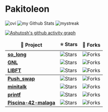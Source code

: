 # Pakitoleon

<img align="center" src="https://github-readme-stats.vercel.app/api/top-langs?username=Pakitoleon&show_icons=true&locale=en&layout=compact&theme=chartreuse-dark" alt="ovi" />

<img align="center" src="https://github-readme-stats.vercel.app/api?username=Pakitoleon&include_all_commits=true&count_private=true&show_icons=true&line_height=20&title_color=2B5BBD&icon_color=1124BB&text_color=A1A1A1&bg_color=0,000000,130F40" alt="my Github Stats"/>

<img align="center" src="https://github-readme-streak-stats.herokuapp.com/?user=Pakitoleon&theme=tokyonight" alt="mystreak"/>
<br/>



<table>
  <thead align="center">
    <tr border: none;>
      <td><b>📘 Project</b></td>
      <td><b>⭐ Stars</b></td>
      <td><b>🤝 Forks</b></td>
    </tr>
  </thead>
  <tbody>
    <tr>
      <td><a href="https://github.com/Pakitoleon/so_long"><b>so_long</b></a></td>
      <td><img alt="Stars" src="https://img.shields.io/github/stars/Pakitoleon/so_long?style=flat-square&labelColor=343b41"/></td>
      <td><img alt="Forks" src="https://img.shields.io/github/forks/Pakitoleon/so_long?style=flat-square&labelColor=343b41"/></td>
    </tr>
    <tr>
      <td><a href="https://github.com/Pakitoleon/get-next-line-42-malaga"><b>GNL</b></a></td>
      <td><img alt="Stars" src="https://img.shields.io/github/stars/Pakitoleon/get_next_line-42-malaga?style=flat-square&labelColor=343b41"/></td>
      <td><img alt="Forks" src="https://img.shields.io/github/forks/Pakitoleon/get_next_line-42-malaga?style=flat-square&labelColor=343b41"/></td>
    </tr>
    <tr>
      <td><a href="https://github.com/Pakitoleon/libft-42-malaga"><b>LIBFT</b></a></td>
      <td><img alt="Stars" src="https://img.shields.io/github/stars/Pakitoleon/libft-42-malaga?style=flat-square&labelColor=343b41"/></td>
      <td><img alt="Forks" src="https://img.shields.io/github/forks/Pakitoleon/libft-42-malaga?style=flat-square&labelColor=343b41"/></td>
    </tr>
      <tbody>
    <tr>
      <td><a href="https://github.com/Pakitoleon/Push_swap"><b>Push_swap</b></a></td>
      <td><img alt="Stars" src="https://img.shields.io/github/stars/Pakitoleon/Push_swap?style=flat-square&labelColor=343b41"/></td>
      <td><img alt="Forks" src="https://img.shields.io/github/forks/Pakitoleon/Push_swap?style=flat-square&labelColor=343b41"/></td>
    </tr>
    <tr>
      <td><a href="https://github.com/Pakitoleon/minitalk"><b>minitalk</b></a></td>
      <td><img alt="Stars" src="https://img.shields.io/github/stars/Pakitoleon/minitalk?style=flat-square&labelColor=343b41"/></td>
      <td><img alt="Forks" src="https://img.shields.io/github/forks/Pakitoleon/minitalk?style=flat-square&labelColor=343b41"/></td>
    </tr>
    <tr>
      <td><a href="https://github.com/Pakitoleon/printft-42-malaga"><b>printf</b></a></td>
      <td><img alt="Stars" src="https://img.shields.io/github/stars/Pakitoleon/printft-42-malaga?style=flat-square&labelColor=343b41"/></td>
      <td><img alt="Forks" src="https://img.shields.io/github/forks/Pakitoleon/printft-42-malaga?style=flat-square&labelColor=343b41"/></td>
    </tr>
    <tr>
      <td><a href="https://github.com/Pakitoleon/Piscina-42-malaga"><b>Piscina-42-malaga</b></a></td>
      <td><img alt="Stars" src="https://img.shields.io/github/stars/Pakitoleon/Piscina-42-malaga?style=flat-square&labelColor=343b41"/></td>
      <td><img alt="Forks" src="https://img.shields.io/github/forks/Pakitoleon/Piscina-42-malaga?style=flat-square&labelColor=343b41"/></td>
    </tr>
  <tr>

  [![Ashutosh's github activity graph](https://github-readme-activity-graph.vercel.app/graph?username=Pakitoleon&theme=github-compact)](https://github.com/ashutosh00710/github-readme-activity-graph)

  <tr/>
  </tbody>
</table>
